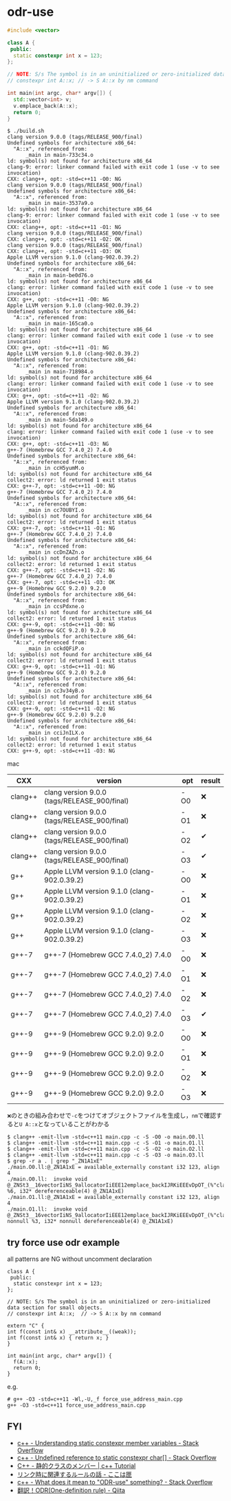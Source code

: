 # odr-use

```cpp
#include <vector>

class A {
 public:
  static constexpr int x = 123;
};

// NOTE: S/s The symbol is in an uninitialized or zero-initialized data section for small objects.
// constexpr int A::x; // -> S A::x by nm command

int main(int argc, char* argv[]) {
  std::vector<int> v;
  v.emplace_back(A::x);
  return 0;
}
```

```
$ ./build.sh
clang version 9.0.0 (tags/RELEASE_900/final)
Undefined symbols for architecture x86_64:
  "A::x", referenced from:
      _main in main-733c34.o
ld: symbol(s) not found for architecture x86_64
clang-9: error: linker command failed with exit code 1 (use -v to see invocation)
CXX: clang++, opt: -std=c++11 -O0: NG
clang version 9.0.0 (tags/RELEASE_900/final)
Undefined symbols for architecture x86_64:
  "A::x", referenced from:
      _main in main-3537a9.o
ld: symbol(s) not found for architecture x86_64
clang-9: error: linker command failed with exit code 1 (use -v to see invocation)
CXX: clang++, opt: -std=c++11 -O1: NG
clang version 9.0.0 (tags/RELEASE_900/final)
CXX: clang++, opt: -std=c++11 -O2: OK
clang version 9.0.0 (tags/RELEASE_900/final)
CXX: clang++, opt: -std=c++11 -O3: OK
Apple LLVM version 9.1.0 (clang-902.0.39.2)
Undefined symbols for architecture x86_64:
  "A::x", referenced from:
      _main in main-be0d76.o
ld: symbol(s) not found for architecture x86_64
clang: error: linker command failed with exit code 1 (use -v to see invocation)
CXX: g++, opt: -std=c++11 -O0: NG
Apple LLVM version 9.1.0 (clang-902.0.39.2)
Undefined symbols for architecture x86_64:
  "A::x", referenced from:
      _main in main-165ca0.o
ld: symbol(s) not found for architecture x86_64
clang: error: linker command failed with exit code 1 (use -v to see invocation)
CXX: g++, opt: -std=c++11 -O1: NG
Apple LLVM version 9.1.0 (clang-902.0.39.2)
Undefined symbols for architecture x86_64:
  "A::x", referenced from:
      _main in main-718984.o
ld: symbol(s) not found for architecture x86_64
clang: error: linker command failed with exit code 1 (use -v to see invocation)
CXX: g++, opt: -std=c++11 -O2: NG
Apple LLVM version 9.1.0 (clang-902.0.39.2)
Undefined symbols for architecture x86_64:
  "A::x", referenced from:
      _main in main-5da149.o
ld: symbol(s) not found for architecture x86_64
clang: error: linker command failed with exit code 1 (use -v to see invocation)
CXX: g++, opt: -std=c++11 -O3: NG
g++-7 (Homebrew GCC 7.4.0_2) 7.4.0
Undefined symbols for architecture x86_64:
  "A::x", referenced from:
      _main in ccH5yumM.o
ld: symbol(s) not found for architecture x86_64
collect2: error: ld returned 1 exit status
CXX: g++-7, opt: -std=c++11 -O0: NG
g++-7 (Homebrew GCC 7.4.0_2) 7.4.0
Undefined symbols for architecture x86_64:
  "A::x", referenced from:
      _main in cc7OUBYI.o
ld: symbol(s) not found for architecture x86_64
collect2: error: ld returned 1 exit status
CXX: g++-7, opt: -std=c++11 -O1: NG
g++-7 (Homebrew GCC 7.4.0_2) 7.4.0
Undefined symbols for architecture x86_64:
  "A::x", referenced from:
      _main in ccDnZAZn.o
ld: symbol(s) not found for architecture x86_64
collect2: error: ld returned 1 exit status
CXX: g++-7, opt: -std=c++11 -O2: NG
g++-7 (Homebrew GCC 7.4.0_2) 7.4.0
CXX: g++-7, opt: -std=c++11 -O3: OK
g++-9 (Homebrew GCC 9.2.0) 9.2.0
Undefined symbols for architecture x86_64:
  "A::x", referenced from:
      _main in ccsPdxne.o
ld: symbol(s) not found for architecture x86_64
collect2: error: ld returned 1 exit status
CXX: g++-9, opt: -std=c++11 -O0: NG
g++-9 (Homebrew GCC 9.2.0) 9.2.0
Undefined symbols for architecture x86_64:
  "A::x", referenced from:
      _main in cckdQFiP.o
ld: symbol(s) not found for architecture x86_64
collect2: error: ld returned 1 exit status
CXX: g++-9, opt: -std=c++11 -O1: NG
g++-9 (Homebrew GCC 9.2.0) 9.2.0
Undefined symbols for architecture x86_64:
  "A::x", referenced from:
      _main in cc3v34yB.o
ld: symbol(s) not found for architecture x86_64
collect2: error: ld returned 1 exit status
CXX: g++-9, opt: -std=c++11 -O2: NG
g++-9 (Homebrew GCC 9.2.0) 9.2.0
Undefined symbols for architecture x86_64:
  "A::x", referenced from:
      _main in cciJnILX.o
ld: symbol(s) not found for architecture x86_64
collect2: error: ld returned 1 exit status
CXX: g++-9, opt: -std=c++11 -O3: NG
```

mac

| CXX     | version                                      | opt | result |
|---------|----------------------------------------------|-----|--------|
| clang++ | clang version 9.0.0 (tags/RELEASE_900/final) | -O0 | ❌     |
| clang++ | clang version 9.0.0 (tags/RELEASE_900/final) | -O1 | ❌     |
| clang++ | clang version 9.0.0 (tags/RELEASE_900/final) | -O2 | ✔     |
| clang++ | clang version 9.0.0 (tags/RELEASE_900/final) | -O3 | ✔     |
| g++     | Apple LLVM version 9.1.0 (clang-902.0.39.2)  | -O0 | ❌     |
| g++     | Apple LLVM version 9.1.0 (clang-902.0.39.2)  | -O1 | ❌     |
| g++     | Apple LLVM version 9.1.0 (clang-902.0.39.2)  | -O2 | ❌     |
| g++     | Apple LLVM version 9.1.0 (clang-902.0.39.2)  | -O3 | ❌     |
| g++-7   | g++-7 (Homebrew GCC 7.4.0_2) 7.4.0           | -O0 | ❌     |
| g++-7   | g++-7 (Homebrew GCC 7.4.0_2) 7.4.0           | -O1 | ❌     |
| g++-7   | g++-7 (Homebrew GCC 7.4.0_2) 7.4.0           | -O2 | ❌     |
| g++-7   | g++-7 (Homebrew GCC 7.4.0_2) 7.4.0           | -O3 | ✔     |
| g++-9   | g++-9 (Homebrew GCC 9.2.0) 9.2.0             | -O0 | ❌     |
| g++-9   | g++-9 (Homebrew GCC 9.2.0) 9.2.0             | -O1 | ❌     |
| g++-9   | g++-9 (Homebrew GCC 9.2.0) 9.2.0             | -O2 | ❌     |
| g++-9   | g++-9 (Homebrew GCC 9.2.0) 9.2.0             | -O3 | ❌     |

`❌`のときの組み合わせで`-c`をつけてオブジェクトファイルを生成し，`nm`で確認すると`U A::x`となっていることがわかる

```
$ clang++ -emit-llvm -std=c++11 main.cpp -c -S -O0 -o main.O0.ll
$ clang++ -emit-llvm -std=c++11 main.cpp -c -S -O1 -o main.O1.ll
$ clang++ -emit-llvm -std=c++11 main.cpp -c -S -O2 -o main.O2.ll
$ clang++ -emit-llvm -std=c++11 main.cpp -c -S -O3 -o main.O3.ll
$ grep -r a . | grep "_ZN1A1xE"
./main.O0.ll:@_ZN1A1xE = available_externally constant i32 123, align 4
./main.O0.ll:  invoke void @_ZNSt3__16vectorIiNS_9allocatorIiEEE12emplace_backIJRKiEEEvDpOT_(%"class.std::__1::vector"* %6, i32* dereferenceable(4) @_ZN1A1xE)
./main.O1.ll:@_ZN1A1xE = available_externally constant i32 123, align 4
./main.O1.ll:  invoke void @_ZNSt3__16vectorIiNS_9allocatorIiEEE12emplace_backIJRKiEEEvDpOT_(%"class.std::__1::vector"* nonnull %3, i32* nonnull dereferenceable(4) @_ZN1A1xE)
```

## try force use odr example

all patterns are NG without uncomment declaration

```
class A {
 public:
  static constexpr int x = 123;
};

// NOTE: S/s The symbol is in an uninitialized or zero-initialized data section for small objects.
// constexpr int A::x;  // -> S A::x by nm command

extern "C" {
int f(const int& x) __attribute__((weak));
int f(const int& x) { return x; }
}

int main(int argc, char* argv[]) {
  f(A::x);
  return 0;
}
```

e.g.
```
# g++ -O3 -std=c++11 -Wl,-U,_f force_use_address_main.cpp
g++ -O3 -std=c++11 force_use_address_main.cpp
```

## FYI
* [c\+\+ \- Understanding static constexpr member variables \- Stack Overflow]( https://stackoverflow.com/questions/34053606/understanding-static-constexpr-member-variables )
* [c\+\+ \- Undefined reference to static constexpr char\[\] \- Stack Overflow]( https://stackoverflow.com/questions/8016780/undefined-reference-to-static-constexpr-char )
* [C\+\+ \- 静的クラスのメンバー \| c\+\+ Tutorial]( https://riptutorial.com/ja/cplusplus/example/15150/%E9%9D%99%E7%9A%84%E3%82%AF%E3%83%A9%E3%82%B9%E3%81%AE%E3%83%A1%E3%83%B3%E3%83%90%E3%83%BC )
* [リンク時に関連するルールの話 \- ここは匣]( http://fimbul.hateblo.jp/entry/2014/12/11/000123 )
* [c\+\+ \- What does it mean to "ODR\-use" something? \- Stack Overflow]( https://stackoverflow.com/questions/19630570/what-does-it-mean-to-odr-use-something )
* [翻訳！ODR\(One\-definition rule\) \- Qiita]( https://qiita.com/alphya/items/8a0b0df3abe1e2e3b7d1 )

